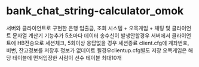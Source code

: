 # bank_chat_string-calculator_omok
서버와 클라이언트로 구현한 은행 입출금, 조회 시스템 + 오목게임 + 채팅 및 클라이언트 문자열 계산기 기능추가
5초마다 데이터 송수신이 발생안할경우 서버에서 클라이언트에 HB전송으로 세션체크, 5회이상 응답없을 경우 세션종료
client.cfg에 계좌번호, 비번, 잔고정보를 저장후 정보가 없데이트 될경우clientup.cfg별도 저장
오목게임은 해당 테이블에 먼저입장한 사람이 선수 테이블 최대10개
 
